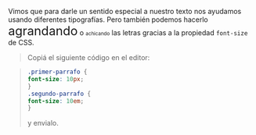Vimos que para darle un sentido especial a nuestro texto nos ayudamos usando diferentes tipografías. Pero también podemos hacerlo <span style="font-size:25px">agrandando</span> o <span style="font-size:10px"> achicando</span> las letras gracias a la propiedad `font-size` de CSS.

> Copiá el siguiente código en el editor:

> ```css
> .primer-parrafo {
> font-size: 10px;
> }
> .segundo-parrafo {
> font-size: 10em;
> }
>```
> y envialo.
